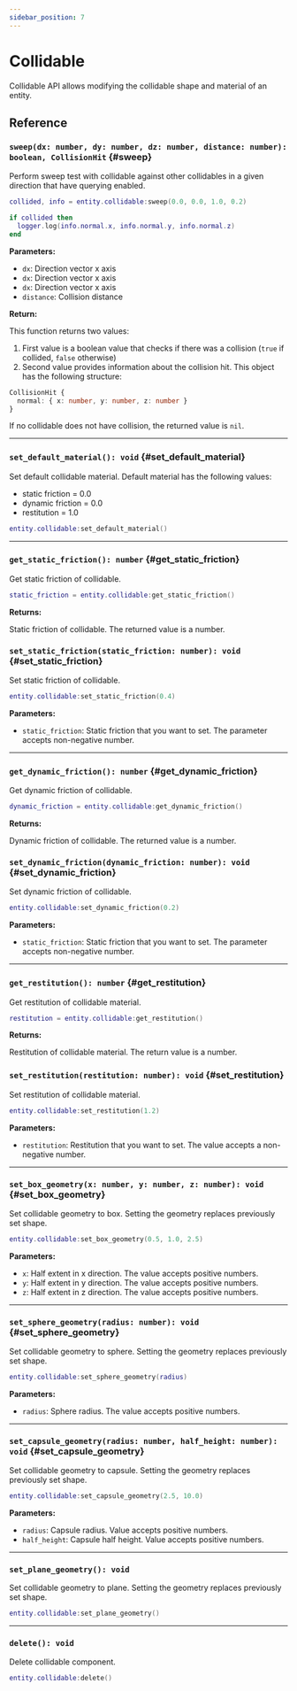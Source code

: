 ```yaml
---
sidebar_position: 7
---
```


# Collidable

Collidable API allows modifying the collidable shape and material of an entity.

## Reference

### `sweep(dx: number, dy: number, dz: number, distance: number): boolean, CollisionHit` {#sweep}

Perform sweep test with collidable against other collidables in a given direction that have querying enabled.

```lua
collided, info = entity.collidable:sweep(0.0, 0.0, 1.0, 0.2)

if collided then
  logger.log(info.normal.x, info.normal.y, info.normal.z)
end
```

**Parameters:**

- `dx`: Direction vector x axis
- `dx`: Direction vector x axis
- `dx`: Direction vector x axis
- `distance`: Collision distance

**Return:**

This function returns two values:

1. First value is a boolean value that checks if there was a collision (`true` if collided, `false` otherwise)
2. Second value provides information about the collision hit. This object has the following structure:

```ts
CollisionHit {
  normal: { x: number, y: number, z: number }
}
```

If no collidable does not have collision, the returned value is `nil`.

---

### `set_default_material(): void` {#set_default_material}

Set default collidable material. Default material has the following values:

- static friction = 0.0
- dynamic friction = 0.0
- restitution = 1.0

```lua
entity.collidable:set_default_material()
```

---

### `get_static_friction(): number` {#get_static_friction}

Get static friction of collidable.

```lua
static_friction = entity.collidable:get_static_friction()
```

**Returns:**

Static friction of collidable. The returned value is a number.

### `set_static_friction(static_friction: number): void` {#set_static_friction}

Set static friction of collidable.

```lua
entity.collidable:set_static_friction(0.4)
```

**Parameters:**

- `static_friction`: Static friction that you want to set. The parameter accepts non-negative number.

---

### `get_dynamic_friction(): number` {#get_dynamic_friction}

Get dynamic friction of collidable.

```lua
dynamic_friction = entity.collidable:get_dynamic_friction()
```

**Returns:**

Dynamic friction of collidable. The returned value is a number.

### `set_dynamic_friction(dynamic_friction: number): void` {#set_dynamic_friction}

Set dynamic friction of collidable.

```lua
entity.collidable:set_dynamic_friction(0.2)
```

**Parameters:**

- `static_friction`: Static friction that you want to set. The parameter accepts non-negative number.

---

### `get_restitution(): number` {#get_restitution}

Get restitution of collidable material.

```lua
restitution = entity.collidable:get_restitution()
```

**Returns:**

Restitution of collidable material. The return value is a number.

### `set_restitution(restitution: number): void` {#set_restitution}

Set restitution of collidable material.

```lua
entity.collidable:set_restitution(1.2)
```

**Parameters:**

- `restitution`: Restitution that you want to set. The value accepts a non-negative number.

---

### `set_box_geometry(x: number, y: number, z: number): void` {#set_box_geometry}

Set collidable geometry to box. Setting the geometry replaces previously set shape.

```lua
entity.collidable:set_box_geometry(0.5, 1.0, 2.5)
```

**Parameters:**

- `x`: Half extent in x direction. The value accepts positive numbers.
- `y`: Half extent in y direction. The value accepts positive numbers.
- `z`: Half extent in z direction. The value accepts positive numbers.

---

### `set_sphere_geometry(radius: number): void` {#set_sphere_geometry}

Set collidable geometry to sphere. Setting the geometry replaces previously set shape.

```lua
entity.collidable:set_sphere_geometry(radius)
```

**Parameters:**

- `radius`: Sphere radius. The value accepts positive numbers.

---

### `set_capsule_geometry(radius: number, half_height: number): void` {#set_capsule_geometry}

Set collidable geometry to capsule. Setting the geometry replaces previously set shape.

```lua
entity.collidable:set_capsule_geometry(2.5, 10.0)
```

**Parameters:**

- `radius`: Capsule radius. Value accepts positive numbers.
- `half_height`: Capsule half height. Value accepts positive numbers.

---

### `set_plane_geometry(): void`

Set collidable geometry to plane. Setting the geometry replaces previously set shape.

```lua
entity.collidable:set_plane_geometry()
```

---

### `delete(): void`

Delete collidable component.

```lua
entity.collidable:delete()
```
